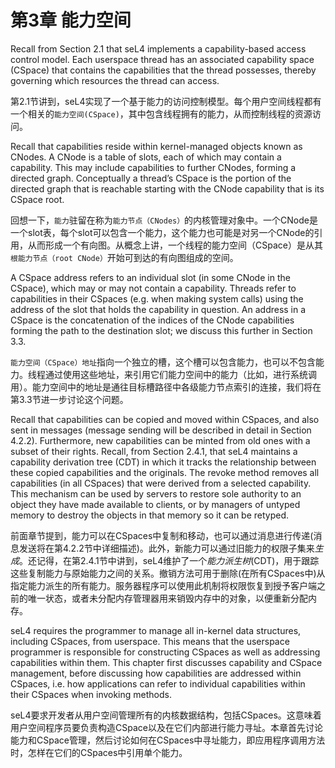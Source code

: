 # 第3章  能力空间

Recall from Section 2.1 that seL4 implements a capability-based access control model. Each userspace thread has an associated capability space (CSpace) that contains the capabilities that the thread possesses, thereby governing which resources the thread can access.

第2.1节讲到，seL4实现了一个基于能力的访问控制模型。每个用户空间线程都有一个相关的`能力空间(CSpace)`，其中包含线程拥有的能力，从而控制线程的资源访问。

Recall that capabilities reside within kernel-managed objects known as CNodes. A CNode is a table of slots, each of which may contain a capability. This may include capabilities to further CNodes, forming a directed graph. Conceptually a thread’s CSpace is the portion of the directed graph that is reachable starting with the CNode capability that is its CSpace root.

回想一下，`能力`驻留在称为`能力节点（CNodes）`的内核管理对象中。一个CNode是一个slot表，每个slot可以包含一个能力，这个能力也可能是对另一个CNode的引用，从而形成一个有向图。从概念上讲，一个线程的能力空间（CSpace）是从其`根能力节点（root CNode）`开始可到达的有向图组成的空间。

A CSpace address refers to an individual slot (in some CNode in the CSpace), which may or may not contain a capability. Threads refer to capabilities in their CSpaces (e.g. when making system calls) using the address of the slot that holds the capability in question. An address in a CSpace is the concatenation of the indices of the CNode capabilities forming the path to the destination slot; we discuss this further in Section 3.3.

`能力空间（CSpace）地址`指向一个独立的槽，这个槽可以包含能力，也可以不包含能力。线程通过使用这些地址，来引用它们能力空间中的能力（比如，进行系统调用）。能力空间中的地址是通往目标槽路径中各级能力节点索引的连接，我们将在第3.3节进一步讨论这个问题。

Recall that capabilities can be copied and moved within CSpaces, and also sent in messages (message sending will be described in detail in Section 4.2.2). Furthermore, new capabilities can be minted from old ones with a subset of their rights. Recall, from Section 2.4.1, that seL4 maintains a capability derivation tree (CDT) in which it tracks the relationship between these copied capabilities and the originals. The revoke method removes all capabilities (in all CSpaces) that were derived from a selected capability. This mechanism can be used by servers to restore sole authority to an object they have made available to clients, or by managers of untyped memory to destroy the objects in that memory so it can be retyped.

前面章节提到，能力可以在CSpaces中复制和移动，也可以通过消息进行传递(消息发送将在第4.2.2节中详细描述)。此外，新能力可以通过旧能力的权限子集来*生成*。还记得，在第2.4.1节中讲到，seL4维护了一个*能力派生树*(CDT)，用于跟踪这些复制能力与原始能力之间的关系。撤销方法可用于删除(在所有CSpaces中)从指定能力派生的所有能力。服务器程序可以使用此机制将权限恢复到授予客户端之前的唯一状态，或者未分配内存管理器用来销毁内存中的对象，以便重新分配内存。

seL4 requires the programmer to manage all in-kernel data structures, including CSpaces, from userspace. This means that the userspace programmer is responsible for constructing CSpaces as well as addressing capabilities within them. This chapter first discusses capability and CSpace management, before discussing how capabilities are addressed within CSpaces, i.e. how applications can refer to individual capabilities within their CSpaces when invoking methods.

seL4要求开发者从用户空间管理所有的内核数据结构，包括CSpaces。这意味着用户空间程序员要负责构造CSpace以及在它们内部进行能力寻址。本章首先讨论能力和CSpace管理，然后讨论如何在CSpaces中寻址能力，即应用程序调用方法时，怎样在它们的CSpaces中引用单个能力。
